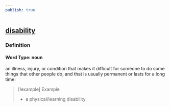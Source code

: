```yaml
---
publish: true
---
```


## [disability](https://dictionary.cambridge.org/dictionary/english/disability)

### Definition
#### Word Type: noun
an illness, injury, or condition that makes it difficult for someone to do some things that other people do, and that is usually permanent or lasts for a long time:

>[!example] Example
> - a physical/learning disability

